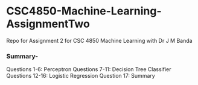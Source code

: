 # CSC4850-Machine-Learning-AssignmentTwo
Repo for Assignment 2 for CSC 4850 Machine Learning with Dr J M Banda

### Summary-
Questions 1-6: Perceptron
Questions 7-11: Decision Tree Classifier
Questions 12-16: Logistic Regression
Question 17: Summary
